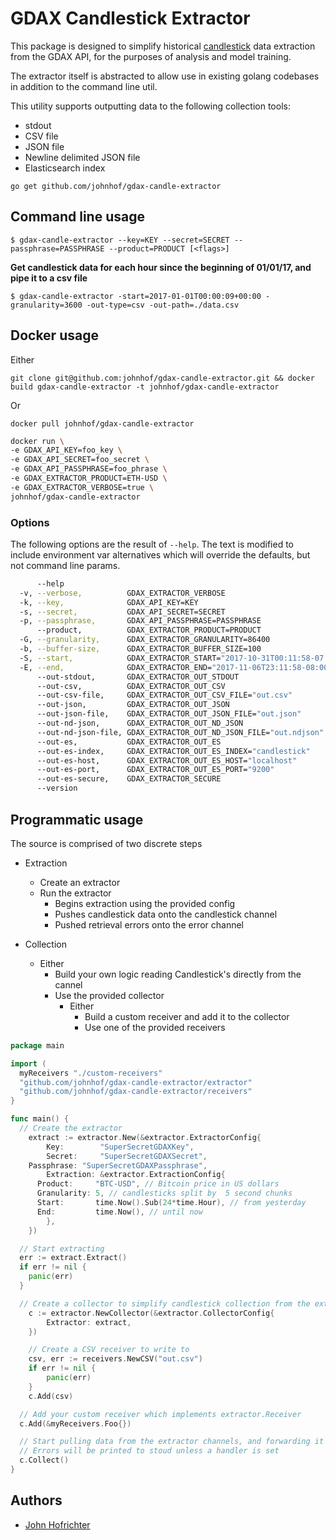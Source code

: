 # GDAX Candlestick Extractor

This package is designed to simplify historical [candlestick](http://www.investopedia.com/terms/c/candlestick.asp) data extraction from the GDAX API, for the purposes of analysis and  model training.

The extractor itself is abstracted to allow use in existing golang codebases in addition to the command line util.

This utility supports outputting data to the following collection tools:
  * stdout
  * CSV file
  * JSON file
  * Newline delimited JSON file
  * Elasticsearch index

`go get github.com/johnhof/gdax-candle-extractor`

## Command line usage

`$ gdax-candle-extractor --key=KEY --secret=SECRET --passphrase=PASSPHRASE --product=PRODUCT [<flags>]`

**Get candlestick data for each hour since the beginning of 01/01/17, and pipe it to a csv file**

`$ gdax-candle-extractor -start=2017-01-01T00:00:09+00:00 -granularity=3600 -out-type=csv -out-path=./data.csv`

## Docker usage

Either 

`git clone git@github.com:johnhof/gdax-candle-extractor.git && docker build gdax-candle-extractor -t johnhof/gdax-candle-extractor`

Or

`docker pull johnhof/gdax-candle-extractor`

```bash
docker run \
-e GDAX_API_KEY=foo_key \
-e GDAX_API_SECRET=foo_secret \
-e GDAX_API_PASSPHRASE=foo_phrase \
-e GDAX_EXTRACTOR_PRODUCT=ETH-USD \
-e GDAX_EXTRACTOR_VERBOSE=true \
johnhof/gdax-candle-extractor 

```

### Options

The following options are the result of `--help`. The text is modified to include environment var alternatives which will override the defaults, but not command line params.

```bash
      --help                                                                context-sensitive help (also try --help-long and --help-man).
  -v, --verbose,          GDAX_EXTRACTOR_VERBOSE                            verbose logging
  -k, --key,              GDAX_API_KEY=KEY                                  GDAX API key
  -s, --secret,           GDAX_API_SECRET=SECRET                            GDAX API secret
  -p, --passphrase,       GDAX_API_PASSPHRASE=PASSPHRASE                    GDAX API passphrase
      --product,          GDAX_EXTRACTOR_PRODUCT=PRODUCT                    Product ID to extract [BTC-USD, ETH-USD, LTC-USD]
  -G, --granularity,      GDAX_EXTRACTOR_GRANULARITY=86400                  Granularity in seconds of blocks in the candlestick data
  -b, --buffer-size,      GDAX_EXTRACTOR_BUFFER_SIZE=100                    Size of candlestick buffer waiting for collection
  -S, --start,            GDAX_EXTRACTOR_START="2017-10-31T00:11:58-07:00"  Start time as RFC3339
  -E, --end,              GDAX_EXTRACTOR_END="2017-11-06T23:11:58-08:00"    End time in as RFC3339
      --out-stdout,       GDAX_EXTRACTOR_OUT_STDOUT                         Write output to stdout. Used by default if no other output is specified
      --out-csv,          GDAX_EXTRACTOR_OUT_CSV                            Write output to CSV file
      --out-csv-file,     GDAX_EXTRACTOR_OUT_CSV_FILE="out.csv"             Set the file to write to
      --out-json,         GDAX_EXTRACTOR_OUT_JSON                           Write output to JSON file
      --out-json-file,    GDAX_EXTRACTOR_OUT_JSON_FILE="out.json"           Set the file to write to
      --out-nd-json,      GDAX_EXTRACTOR_OUT_ND_JSON                        Write output to new line delimited JSON file
      --out-nd-json-file, GDAX_EXTRACTOR_OUT_ND_JSON_FILE="out.ndjson"      Set the file to write to
      --out-es,           GDAX_EXTRACTOR_OUT_ES                             Index output to elasticsearch
      --out-es-index,     GDAX_EXTRACTOR_OUT_ES_INDEX="candlestick"         Elasticsearch index to use for output
      --out-es-host,      GDAX_EXTRACTOR_OUT_ES_HOST="localhost"            Set the elasticsearch host to write to
      --out-es-port,      GDAX_EXTRACTOR_OUT_ES_PORT="9200"                 Set the elasticsearch port to write to
      --out-es-secure,    GDAX_EXTRACTOR_SECURE                             Set the elasticsearch requests to use https
      --version                                                             Show application version.

```

## Programmatic usage

The source is comprised of two discrete steps
- Extraction
  - Create an extractor
  - Run the extractor
    - Begins extraction using the provided config
    - Pushes candlestick data onto the candlestick channel
    - Pushed retrieval errors onto the error channel

- Collection
  - Either
    - Build your own logic reading Candlestick's directly from the cannel
    - Use the provided collector
      - Either
        - Build a custom receiver and add it to the collector
        - Use one of the provided receivers

```go
package main

import (
  myReceivers "./custom-receivers"
  "github.com/johnhof/gdax-candle-extractor/extractor"
  "github.com/johnhof/gdax-candle-extractor/receivers"
}

func main() {
  // Create the extractor
	extract := extractor.New(&extractor.ExtractorConfig{
		Key:        "SuperSecretGDAXKey",
		Secret:     "SuperSecretGDAXSecret",
    Passphrase: "SuperSecretGDAXPassphrase",
		Extraction: &extractor.ExtractionConfig{
      Product:     "BTC-USD", // Bitcoin price in US dollars
      Granularity: 5, // candlesticks split by  5 second chunks
      Start:       time.Now().Sub(24*time.Hour), // from yesterday
      End:         time.Now(), // until now
		},
	})

  // Start extracting
  err := extract.Extract()
  if err != nil {
    panic(err)
  }

  // Create a collector to simplify candlestick collection from the extractor
	c := extractor.NewCollector(&extractor.CollectorConfig{
		Extractor: extract,
	})

	// Create a CSV receiver to write to
	csv, err := receivers.NewCSV("out.csv")
	if err != nil {
		panic(err)
	}
	c.Add(csv)

  // Add your custom receiver which implements extractor.Receiver
  c.Add(&myReceivers.Foo{})

  // Start pulling data from the extractor channels, and forwarding it to all receivers
  // Errors will be printed to stoud unless a handler is set
  c.Collect()
}
```

## Authors

* [John Hofrichter](github.com/johnhof)
